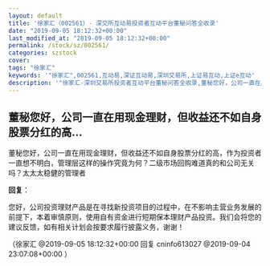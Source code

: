 ```yaml
---
layout: default
title: '徐家汇（002561）- 深交所互动易投资者互动平台董秘问答全收录'
date: "2019-09-05 18:12:32+00:00"
last_modified_at: "2019-09-05 18:12:32+00:00"
permalink: /stock/sz/002561/
categories: szstock
cover: 
tags: "徐家汇"
keywords: '"徐家汇",002561,互动易,深证互动易,深圳交易所,上证易互动,上证e互动'
description: '"徐家汇-深圳交易所投资者互动平台董秘问答全收录,董秘您好，公司一直在用现金理财，但收益还不如自身股票分红的高，作为投资者一直想不明白，管理层这样的操作究竟为何？二级市场回购难道真的和公司无关吗？太太太稳健的管理者"'
---
```


## 董秘您好，公司一直在用现金理财，但收益还不如自身股票分红的高...

董秘您好，公司一直在用现金理财，但收益还不如自身股票分红的高，作为投资者一直想不明白，管理层这样的操作究竟为何？二级市场回购难道真的和公司无关吗？太太太稳健的管理者

**回复**：

您好，公司投资理财产品是在寻找新投资项目的过程中，在不影响主营业务发展的前提下，本着审慎原则，使用自有资金进行短期保本理财产品投资。我们会将您的建议反馈，如有相关计划会按要求履行披露义务，谢谢！ 

（徐家汇  @2019-09-05 18:12:32+00:00 回复 cninfo613027  @2019-09-04 23:07:08+00:00 ）

